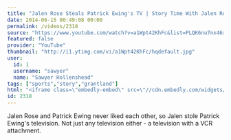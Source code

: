 ```yaml
---
title: "Jalen Rose Steals Patrick Ewing's TV | Story Time With Jalen Rose"
date: 2014-06-15 00:49:08 00:00
permalink: /videos/2318
source: "https://www.youtube.com/watch?v=a1Wpt42KhFc&list=PLQK6nu7nx46xP36-FEJGNCBJFXB9KGn1n"
featured: false
provider: "YouTube"
thumbnail: "http://i1.ytimg.com/vi/a1Wpt42KhFc/hqdefault.jpg"
user:
  id: 1
  username: "sawyer"
  name: "Sawyer Hollenshead"
tags: ["sports","story","grantland"]
html: "<iframe class=\"embedly-embed\" src=\"//cdn.embedly.com/widgets/media.html?src=http%3A%2F%2Fwww.youtube.com%2Fembed%2Fvideoseries%3Fwmode%3Dtransparent%26list%3DPLQK6nu7nx46xP36-FEJGNCBJFXB9KGn1n&wmode=transparent&url=http%3A%2F%2Fwww.youtube.com%2Fwatch%3Fv%3Da1Wpt42KhFc%26list%3DPLQK6nu7nx46xP36-FEJGNCBJFXB9KGn1n&image=http%3A%2F%2Fi1.ytimg.com%2Fvi%2Fa1Wpt42KhFc%2Fhqdefault.jpg&key=daaebf4d9cdd46779200162d0ca86e20&type=text%2Fhtml&schema=youtube\" width=\"854\" height=\"480\" scrolling=\"no\" frameborder=\"0\" allowfullscreen></iframe>"
id: 2318
---
```


Jalen Rose and Patrick Ewing never liked each other, so Jalen stole Patrick Ewing's television. Not just any television either - a television with a VCR attachment.